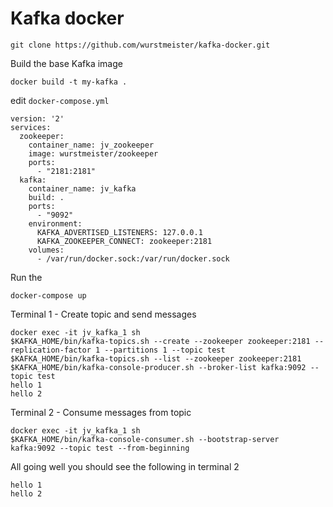 # Kafka docker

```
git clone https://github.com/wurstmeister/kafka-docker.git
```

Build the base Kafka image

```
docker build -t my-kafka .
```

edit `docker-compose.yml`

```
version: '2'
services:
  zookeeper:
    container_name: jv_zookeeper
    image: wurstmeister/zookeeper
    ports:
      - "2181:2181"
  kafka:
    container_name: jv_kafka
    build: .
    ports:
      - "9092"
    environment:
      KAFKA_ADVERTISED_LISTENERS: 127.0.0.1
      KAFKA_ZOOKEEPER_CONNECT: zookeeper:2181
    volumes:
      - /var/run/docker.sock:/var/run/docker.sock
```

Run the

```
docker-compose up
```

Terminal 1 - Create topic and send messages

```
docker exec -it jv_kafka_1 sh
$KAFKA_HOME/bin/kafka-topics.sh --create --zookeeper zookeeper:2181 --replication-factor 1 --partitions 1 --topic test
$KAFKA_HOME/bin/kafka-topics.sh --list --zookeeper zookeeper:2181
$KAFKA_HOME/bin/kafka-console-producer.sh --broker-list kafka:9092 --topic test
hello 1
hello 2
```

Terminal 2 - Consume messages from topic

```
docker exec -it jv_kafka_1 sh
$KAFKA_HOME/bin/kafka-console-consumer.sh --bootstrap-server kafka:9092 --topic test --from-beginning
```

All going well you should see the following in terminal 2

```
hello 1
hello 2
```



